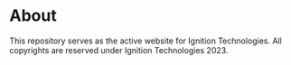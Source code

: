 # About

This repository serves as the active website for Ignition Technologies. All copyrights are reserved under Ignition Technologies 2023.